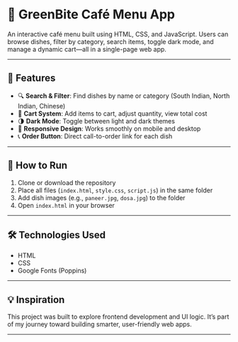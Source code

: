 # 🌱 GreenBite Café Menu App

An interactive café menu built using HTML, CSS, and JavaScript. Users can browse dishes, filter by category, search items, toggle dark mode, and manage a dynamic cart—all in a single-page web app.

---

## 🚀 Features

- 🔍 **Search & Filter**: Find dishes by name or category (South Indian, North Indian, Chinese)
- 🛒 **Cart System**: Add items to cart, adjust quantity, view total cost
- 🌗 **Dark Mode**: Toggle between light and dark themes
- 📱 **Responsive Design**: Works smoothly on mobile and desktop
- 📞 **Order Button**: Direct call-to-order link for each dish

---

## 🧪 How to Run

1. Clone or download the repository  
2. Place all files (`index.html`, `style.css`, `script.js`) in the same folder  
3. Add dish images (e.g., `paneer.jpg`, `dosa.jpg`) to the folder  
4. Open `index.html` in your browser

---

## 🛠️ Technologies Used

- HTML  
- CSS    
- Google Fonts (Poppins)

---

## 💡 Inspiration

This project was built to explore frontend development and UI logic. It’s part of my journey toward building smarter, user-friendly web apps.

---
